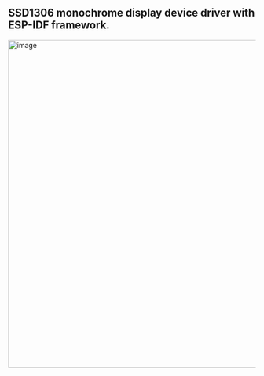 ## SSD1306 monochrome display device driver with ESP-IDF framework.

<img width="800" height="667" alt="image" src="https://github.com/user-attachments/assets/6543ded7-aea0-4533-9f74-7c67497cfeb6" />
